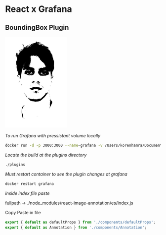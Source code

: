 # React x Grafana

## BoundingBox Plugin

<img src="./src/img/logo.svg" width="200">

_To run Grafana with pressistant volume locally_

```bash
docker run -d -p 3000:3000 --name=grafana -v /Users/korenhamra/Documents/Development/FrontEnd/ReactGrafana/plugins:/var/lib/grafana/plugins grafana/grafana
```

_Locate the build at the plugins directory_

```bash
./plugins
```

_Must restart container to see the plugin changes at grafana_

```bash
docker restart grafana
```

_inside index file paste_

fullpath -> ./node_modules/react-image-annotation/es/index.js

Copy Paste in file 

```javascript
export { default as defaultProps } from './components/defaultProps';
export { default as Annotation } from './components/Annotation';
```

